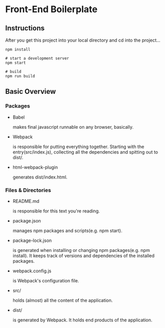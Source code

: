 # Front-End Boilerplate
## Instructions

After you get this project into your local directory and cd into the project...
```
npm install

# start a development server
npm start

# build
npm run build
```

## Basic Overview
### Packages
- Babel

  makes final javascript runnable on any browser, basically.
- Webpack
  
  is responsible for putting everything together. Starting with the entry(src/index.js), collecting all the dependencies and spitting out to dist/.
- html-webpack-plugin
  
  generates dist/index.html.
### Files & Directories
- README.md
  
  is responsible for this text you're reading.
- package.json
  
  manages npm packages and scripts(e.g. npm start).
  
- package-lock.json

  is generated when installing or changing npm packages(e.g. npm install). It keeps track of versions and dependencies of the installed packages.
- webpack.config.js

  is Webpack's configuration file.
- src/
  
  holds (almost) all the content of the application.
- dist/
  
  is generated by Webpack. It holds end products of the application.
